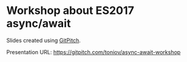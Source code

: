 # Workshop about ES2017 async/await

Slides created using [GitPitch](https://github.com/gitpitch/gitpitch). 

Presentation URL:
https://gitpitch.com/toniov/async-await-workshop

